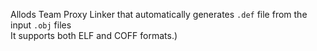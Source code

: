 Allods Team Proxy Linker that automatically generates `.def` file from the input `.obj` files  
It supports both ELF and COFF formats.)
